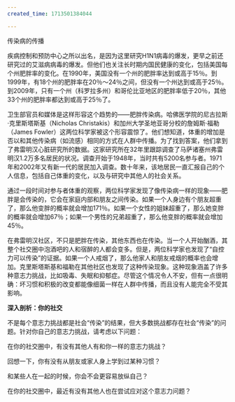 ```yaml
---
created_time: 1713501384044

---
```

传染病的传播

疾病控制和预防中心之所以出名，是因为这里研究H1N1病毒的爆发，更早之前还研究过的艾滋病病毒的爆发。但他们也关注长时期内国民健康的变化，包括美国每个州肥胖率的变化。在1990年，美国没有一个州的肥胖率达到或高于15％。到1999年，有18个州的肥胖率在20％～24％之间，但没有一个州达到或高于25％。到2009年，只有一个州（科罗拉多州）和哥伦比亚地区的肥胖率低于20％，其他33个州的肥胖率都达到或高于25％了。

卫生部官员和媒体是这样形容这个趋势的——肥胖传染病。哈佛医学院的尼古拉斯·克里斯塔斯基（Nicholas Christakis）和加州大学圣地亚哥分校的詹姆斯·福勒（James Fowler）这两位科学家被这个形容震惊了。他们想知道，体重的增加是否以和其他传染病（如流感）相同的方式在人群中传播。为了找到答案，他们拿到了弗雷明汉心脏研究所的数据。这家研究所在32年里跟踪调查了马萨诸塞州弗雷明汉1.2万多名居民的状况。调查开始于1948年，当时共有5200名参与者。1971年和2002年又有新一代的居民加入调查。数十年来，该地居民一直汇报自己的个人信息，包括自己体重的变化，以及与研究中其他人的社会关系。

通过一段时间对参与者体重的观察，两位科学家发现了像传染病一样的现象——肥胖是会传染的，它会在家庭内部和朋友之间传染。如果一个人身边有个朋友超重了，那么他变胖的概率就会增加171％。如果一个女性的姐妹超重了，那么她变胖的概率就会增加67％；如果一个男性的兄弟超重了，那么他变胖的概率就会增加45％。

在弗雷明汉社区，不只是肥胖在传染，其他东西也在传染。当一个人开始酗酒，其整个社交圈中泡酒吧的人和宿醉的人都会变多。但是，两位科学家也发现了“自控力可以传染”的证据。如果一个人戒烟了，那么他家人和朋友戒烟的概率也会增加。克里斯塔斯基和福勒在其他社区也发现了这种传染现象。这种现象涵盖了许多种意志力挑战，比如吸毒、失眠和抑郁症。尽管这个情况令人不安，但有一点很明确：坏习惯和积极的改变都能像细菌一样在人群中传播，而且没有人能完全不受其影响。

**深入剖析：你的社交**

不是每个意志力挑战都是社会“传染”的结果，但大多数挑战都存在社会“传染”的问题。针对你自己的意志力挑战，请考虑以下问题：

在你的社交圈中，有没有其他人有和你一样的意志力挑战？

回想一下，你有没有从朋友或家人身上学到过某种习惯？

和某些人在一起的时候，你会不会更容易放纵自己？

在你的社交圈中，最近有没有其他人也在尝试应对这个意志力问题？